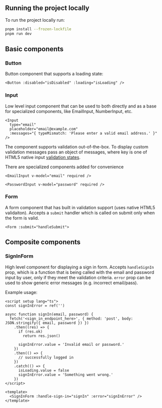 ## Running the project locally

To run the project locally run:

```bash
pnpm install --frozen-lockfile
pnpm run dev
```

## Basic components

### Button

Button component that supports a loading state:

```vue
<Button :disabled="isDisabled" :loading="isLoading" />
```

### Input

Low level input component that can be used to both directly and as a base for specialized components, like EmailInput, NumberInput, etc.

```vue
<Input
  type="email"
  placeholder="email@example.com"
  :messages="{ typeMismatch: 'Please enter a valid email address.' }"
/>
```

The component supports validation out-of-the-box. To display custom validation messages pass an object of messages, where key is one of HTML5 native input [validation states](https://developer.mozilla.org/en-US/docs/Web/API/ValidityState).

There are specialized components added for convenience

```vue
<EmailInput v-model="email" required />

<PasswordInput v-model="password" required />
```

### Form

A form component that has built in validation support (uses native HTML5 validaiton). Accepts a `submit` handler which is called on submit only when the form is valid.

```vue
<Form :submit="handleSubmit">
```

## Composite components

### SignInForm

High level component for displaying a sign in form. Accepts `handleSignIn` prop, which is a function that is being called with the email and password input by user, only if they meet the validation criteria. `error` prop can be used to show generic error messages (e.g. incorrect email/pass).

Example usage:

```vue
<script setup lang="ts">
const signInError = ref('')

async function signIn(email, password) {
  fetch('<sign_in_endpoint_here>', { method: 'post', body: JSON.stringify({ email, password }) })
    .then((res) => {
      if (res.ok)
        return res.json()

      signInError.value = 'Invalid email or password.'
    })
    .then(() => {
      // successfully logged in
    })
    .catch(() => {
      isLoading.value = false
      signInError.value = 'Something went wrong.'
    })
</script>

<template>
  <SignInForm :handle-sign-in="signIn" :error="signInError" />
</template>
```

